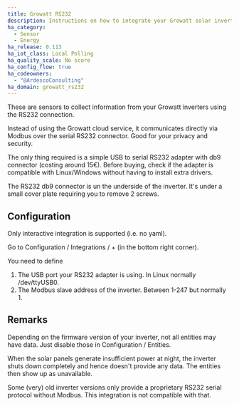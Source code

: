 ```yaml
---
title: Growatt RS232
description: Instructions on how to integrate your Growatt solar inverter within Home Assistant via the RS232 connection.
ha_category:
  - Sensor
  - Energy
ha_release: 0.113
ha_iot_class: Local Polling
ha_quality_scale: No score
ha_config_flow: true
ha_codeowners:
  - "@ArdescoConsulting"
ha_domain: growatt_rs232
---
```


These are sensors to collect information from your Growatt inverters using the RS232 connection.

Instead of using the Growatt cloud service, it communicates directly via Modbus over the serial RS232 connector. Good for your privacy and security.

The only thing required is a simple USB to serial RS232 adapter with db9 connector (costing around 15€). Before buying, check if the adapter is compatible with Linux/Windows without having to install extra drivers.

The RS232 db9 connector is un the underside of the inverter. It's under a small cover plate requiring you to remove 2 screws.

## Configuration

Only interactive integration is supported (i.e. no yaml).

Go to Configuration / Integrations / + (in the bottom right corner).

You need to define

1. The USB port your RS232 adapter is using. In Linux normally /dev/ttyUSB0.
2. The Modbus slave address of the inverter. Between 1-247 but normally 1.

## Remarks

Depending on the firmware version of your inverter, not all entities may have data. Just disable those in Configuration / Entities.

When the solar panels generate insufficient power at night, the inverter shuts down completely and hence doesn't provide any data. The entities then show up as unavailable.

Some (very) old inverter versions only provide a proprietary RS232 serial protocol without Modbus. This integration is not compatible with that.
